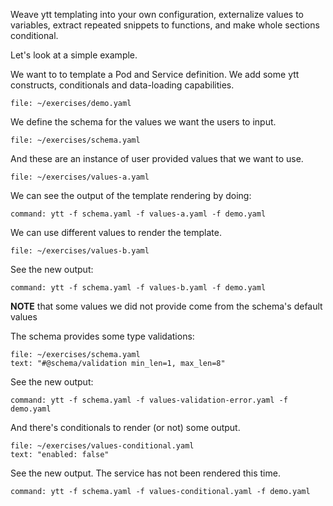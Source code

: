 Weave ytt templating into your own configuration, externalize values to variables, extract repeated snippets to functions, and make whole sections conditional.

Let's look at a simple example.

We want to to template a Pod and Service definition. We add some ytt constructs, conditionals and data-loading capabilities.

```editor:open-file
file: ~/exercises/demo.yaml
```

We define the schema for the values we want the users to input.

```editor:open-file
file: ~/exercises/schema.yaml
```

And these are an instance of user provided values that we want to use.

```editor:open-file
file: ~/exercises/values-a.yaml
```

We can see the output of the template rendering by doing:

```terminal:execute
command: ytt -f schema.yaml -f values-a.yaml -f demo.yaml
```

We can use different values to render the template.

```editor:open-file
file: ~/exercises/values-b.yaml
```

See the new output:

```terminal:execute
command: ytt -f schema.yaml -f values-b.yaml -f demo.yaml
```

**NOTE** that some values we did not provide come from the schema's default values

The schema provides some type validations:

```editor:select-matching-text
file: ~/exercises/schema.yaml
text: "#@schema/validation min_len=1, max_len=8"
```

See the new output:

```terminal:execute
command: ytt -f schema.yaml -f values-validation-error.yaml -f demo.yaml
```

And there's conditionals to render (or not) some output.

```editor:select-matching-text
file: ~/exercises/values-conditional.yaml
text: "enabled: false"
```

See the new output. The service has not been rendered this time.

```terminal:execute
command: ytt -f schema.yaml -f values-conditional.yaml -f demo.yaml
```
